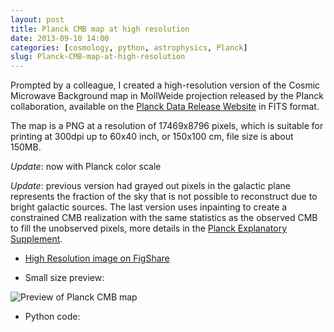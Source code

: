 ```yaml
---
layout: post
title: Planck CMB map at high resolution
date: 2013-09-10 14:00
categories: [cosmology, python, astrophysics, Planck]
slug: Planck-CMB-map-at-high-resolution
---
```


Prompted by a colleague, I created a high-resolution version of the Cosmic Microwave Background map in MollWeide projection released by the Planck collaboration, available on the [Planck Data Release Website](http://irsa.ipac.caltech.edu/data/Planck/release_1/all-sky-maps/previews/COM_CompMap_CMB-smica_2048_R1.20/index.html) in FITS format.

The map is a PNG at a resolution of 17469x8796 pixels, which is suitable for printing at 300dpi up to 60x40 inch, or 150x100 cm, file size is about 150MB.

*Update*: now with Planck color scale

*Update*: previous version had grayed out pixels in the galactic plane represents the fraction of the sky that is not possible to reconstruct due to bright galactic sources. The last version uses inpainting to create a constrained CMB realization with the same statistics as the observed CMB to fill the unobserved pixels, more details in the [Planck Explanatory Supplement](http://www.sciops.esa.int/wikiSI/planckpla/index.php?title=CMB_and_astrophysical_component_maps&instance=Planck_Public_PLA). 

* [High Resolution image on FigShare](http://dx.doi.org/10.6084/m9.figshare.795296)

* Small size preview:

![Preview of Planck CMB map](/images/Planck-CMB-map-at-high-resolution_planck_cmb_map.jpg)

* Python code:

<script src="https://gist.github.com/zonca/6515744.js"></script>
